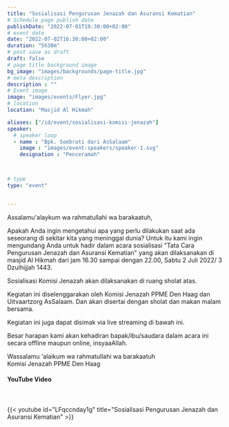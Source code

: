 ```yaml
---
title: "Sosialisasi Pengurusan Jenazah dan Asuransi Kematian"
# Schedule page publish date
publishDate: "2022-07-01T19:30:00+02:00"
# event date
date: "2022-07-02T16:30:00+02:00"
duration: "5h30m"
# post save as draft
draft: false
# page title background image
bg_image: "images/backgrounds/page-title.jpg"
# meta description
description : ""
# Event image
image: "images/events/Flyer.jpg"
# location
location: "Masjid Al Hikmah"

aliases: ["/id/event/sosialisasi-komisi-jenazah"]
speaker:
  # speaker loop
  - name : "Bpk. Soebrati dari AsSalaam"
    image : "images/event-speakers/speaker-1.svg"
    designation : "Penceramah"



# type
type: "event"


---
```


Assalamu'alaykum wa rahmatullahi wa barakaatuh,

Apakah Anda ingin mengetahui apa yang perlu dilakukan saat ada seseorang di sekitar kita yang meninggal dunia? 
Untuk itu kami ingin mengundang Anda untuk hadir dalam acara sosialisasi "Tata Cara Pengurusan Jenazah dan Asuransi Kematian" yang akan dilaksanakan di masjid Al Hikmah dari jam 16.30 sampai dengan 22.00, Sabtu 2 Juli 2022/ 3 Dzulhijjah 1443.

Sosialisasi Komisi Jenazah akan dilaksanakan di ruang sholat atas.

Kegiatan ini diselenggarakan oleh Komisi Jenazah PPME Den Haag dan Uitvaartzorg AsSalaam. 
Dan akan disertai dengan sholat dan makan malam bersama.

Kegiatan ini juga dapat disimak via live streaming di bawah ini.

Besar harapan kami akan kehadiran bapak/ibu/saudara dalam acara ini secara offline maupun online, insyaaAllah.


Wassalamu ‘alaikum wa rahmatullahi wa barakaatuh<br/>
Komisi Jenazah PPME Den Haag


#### YouTube Video
<br/><br/>
{{< youtube id="LFqccnday1g" title="Sosialisasi Pengurusan Jenazah dan Asuransi Kematian" >}}